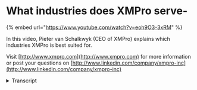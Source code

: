 # What industries does XMPro serve-
{% embed url="https://www.youtube.com/watch?v=eoh9O3-3xRM" %}

In this video, Pieter van Schalkwyk (CEO of XMPro) explains which industries XMPro is best suited for. 

Visit [http://www.xmpro.com](http://www.xmpro.com) for more information or post your questions on [http://www.linkedin.com/company/xmpro-inc](http://www.linkedin.com/company/xmpro-inc)
<details>
<summary>Transcript</summary>xfr suited across some broad range of

industries which is also one of the

opportunity and chatting so right now we

started to see how those markets where

we know that the majority of processes

all those we is reliant on people's

knowledge they experienced an intuition

to really draw out the best outcomes for

and those are typically industries like

financial services healthcare

professional services government those

sort of industries that are really

acknowledging things if it really it

relies on on the knowledge of people to

make sure that we get the best business

outcome so doesn't mean it doesn't apply

to all the industries but that's really

what we pull our sweet spot
</details>